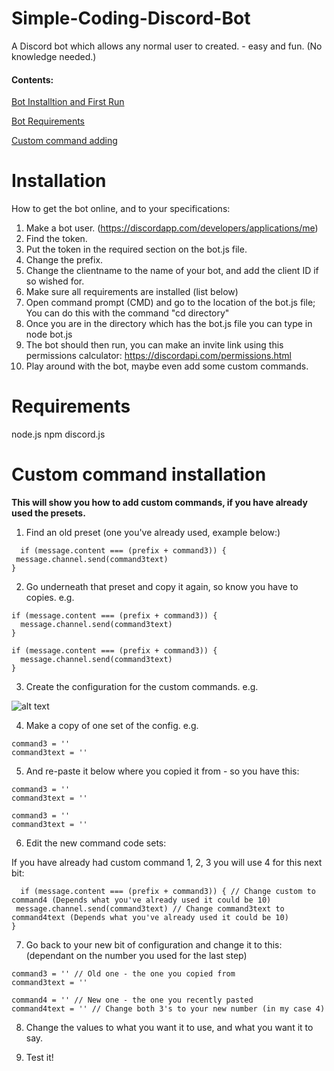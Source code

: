# Simple-Coding-Discord-Bot
A Discord bot which allows any normal user to created. - easy and fun. (No knowledge needed.)

#### Contents:

[Bot Installtion and First Run](https://github.com/ArtGames101/Simple-Coding-Discord-Bot#installation)

[Bot Requirements](https://github.com/ArtGames101/Simple-Coding-Discord-Bot#requirements)

[Custom command adding](https://github.com/ArtGames101/Simple-Coding-Discord-Bot#custom-command-installation)

# Installation

How to get the bot online, and to your specifications:

1. Make a bot user. (https://discordapp.com/developers/applications/me)
2. Find the token.
3. Put the token in the required section on the bot.js file.
4. Change the prefix.
5. Change the clientname to the name of your bot, and add the client ID if so wished for.
6. Make sure all requirements are installed (list below)
7. Open command prompt (CMD) and go to the location of the bot.js file; You can do this with the command "cd directory"
8. Once you are in the directory which has the bot.js file you can type in node bot.js
9. The bot should then run, you can make an invite link using this permissions calculator: https://discordapi.com/permissions.html
10. Play around with the bot, maybe even add some custom commands.

# Requirements

node.js
npm
discord.js

# Custom command installation

**This will show you how to add custom commands, if you have already used the presets.**

1. Find an old preset (one you've already used, example below:)

```
  if (message.content === (prefix + command3)) {
 message.channel.send(command3text)
}
```

2. Go underneath that preset and copy it again, so know you have to copies. e.g.

```
if (message.content === (prefix + command3)) {
  message.channel.send(command3text)
}

if (message.content === (prefix + command3)) {
  message.channel.send(command3text)
}
```

3. Create the configuration for the custom commands. e.g.

![alt text](https://i.imgur.com/wtwQuZr.jpg "Example Image")

4. Make a copy of one set of the config. e.g.

```
command3 = ''
command3text = ''
```

5. And re-paste it below where you copied it from - so you have this:

```
command3 = ''
command3text = ''

command3 = ''
command3text = ''
```

6. Edit the new command code sets:

If you have already had custom command 1, 2, 3 you will use 4 for this next bit:

```
  if (message.content === (prefix + command3)) { // Change custom to command4 (Depends what you've already used it could be 10)
 message.channel.send(command3text) // Change command3text to command4text (Depends what you've already used it could be 10)
}
```

7. Go back to your new bit of configuration and change it to this: (dependant on the number you used for the last step)

```
command3 = '' // Old one - the one you copied from
command3text = ''

command4 = '' // New one - the one you recently pasted
command4text = '' // Change both 3's to your new number (in my case 4)
```

8. Change the values to what you want it to use, and what you want it to say.

9. Test it!
